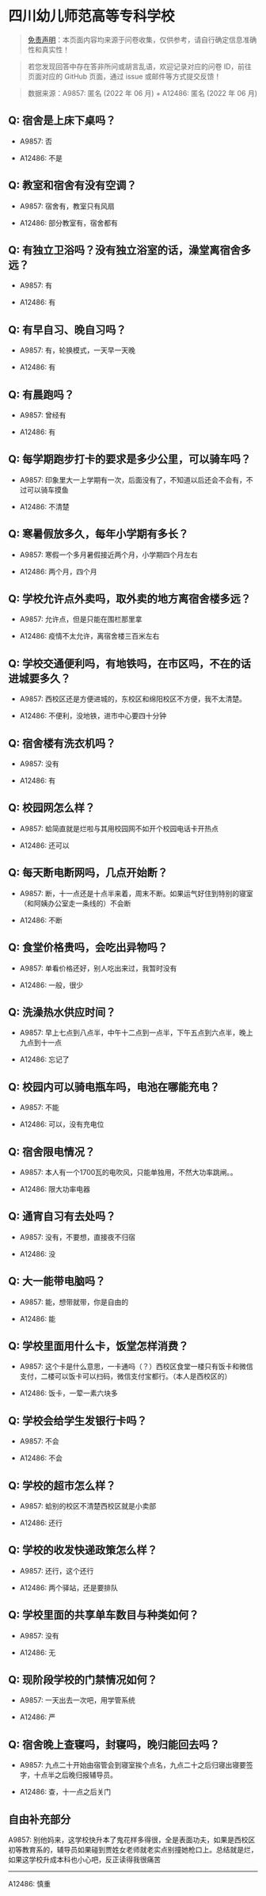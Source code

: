# 四川幼儿师范高等专科学校

> [免责声明](https://colleges.chat/#_3)：本页面内容均来源于问卷收集，仅供参考，请自行确定信息准确性和真实性！

> 若您发现回答中存在答非所问或胡言乱语，欢迎记录对应的问卷 ID，前往页面对应的 GitHub 页面，通过 issue 或邮件等方式提交反馈！

> 数据来源：A9857: 匿名 (2022 年 06 月) + A12486: 匿名 (2022 年 06 月)

## Q: 宿舍是上床下桌吗？

- A9857: 否

- A12486: 不是

## Q: 教室和宿舍有没有空调？

- A9857: 宿舍有，教室只有风扇

- A12486: 部分教室有，宿舍都有

## Q: 有独立卫浴吗？没有独立浴室的话，澡堂离宿舍多远？

- A9857: 有

- A12486: 有

## Q: 有早自习、晚自习吗？

- A9857: 有，轮换模式，一天早一天晚

- A12486: 有

## Q: 有晨跑吗？

- A9857: 曾经有

- A12486: 有

## Q: 每学期跑步打卡的要求是多少公里，可以骑车吗？

- A9857: 印象里大一上学期有一次，后面没有了，不知道以后还会不会有，不过可以骑车摸鱼

- A12486: 不清楚

## Q: 寒暑假放多久，每年小学期有多长？

- A9857: 寒假一个多月暑假接近两个月，小学期四个月左右

- A12486: 两个月，四个月

## Q: 学校允许点外卖吗，取外卖的地方离宿舍楼多远？

- A9857: 允许点，但是只能在围栏那里拿

- A12486: 疫情不太允许，离宿舍楼三百米左右

## Q: 学校交通便利吗，有地铁吗，在市区吗，不在的话进城要多久？

- A9857: 西校区还是方便进城的，东校区和绵阳校区不方便，我不太清楚。

- A12486: 不便利，没地铁，进市中心要四十分钟

## Q: 宿舍楼有洗衣机吗？

- A9857: 没有

- A12486: 有

## Q: 校园网怎么样？

- A9857: 蛤简直就是烂啦与其用校园网不如开个校园电话卡开热点

- A12486: 还可以

## Q: 每天断电断网吗，几点开始断？

- A9857: 断，十一点还是十点半来着，周末不断。如果运气好住到特别的寝室（和阿姨办公室走一条线的）不会断

- A12486: 不断

## Q: 食堂价格贵吗，会吃出异物吗？

- A9857: 单看价格还好，别人吃出来过，我暂时没有

- A12486: 一般，很少

## Q: 洗澡热水供应时间？

- A9857: 早上七点到八点半，中午十二点到一点半，下午五点到六点半，晚上九点到十一点

- A12486: 忘记了

## Q: 校园内可以骑电瓶车吗，电池在哪能充电？

- A9857: 不能

- A12486: 可以，没有充电位

## Q: 宿舍限电情况？

- A9857: 本人有一个1700瓦的电吹风，只能单独用，不然大功率跳闸。。

- A12486: 限大功率电器

## Q: 通宵自习有去处吗？

- A9857: 没有，不要想，直接夜不归宿

- A12486: 没

## Q: 大一能带电脑吗？

- A9857: 能，想带就带，你是自由的

- A12486: 能

## Q: 学校里面用什么卡，饭堂怎样消费？

- A9857: 这个卡是什么意思，一卡通吗（？）西校区食堂一楼只有饭卡和微信支付，二楼可以饭卡可以扫码，微信支付宝都行。（本人是西校区的）

- A12486: 饭卡，一荤一素六块多

## Q: 学校会给学生发银行卡吗？

- A9857: 不会

- A12486: 不会

## Q: 学校的超市怎么样？

- A9857: 蛤别的校区不清楚西校区就是小卖部

- A12486: 还行

## Q: 学校的收发快递政策怎么样？

- A9857: 还行，这个还行

- A12486: 两个驿站，还是要排队

## Q: 学校里面的共享单车数目与种类如何？

- A9857: 没有

- A12486: 无

## Q: 现阶段学校的门禁情况如何？

- A9857: 一天出去一次吧，用学管系统

- A12486: 严

## Q: 宿舍晚上查寝吗，封寝吗，晚归能回去吗？

- A9857: 九点二十开始由宿管会到寝室挨个点名，九点二十之后归寝出寝要签字，十点半之后晚归报辅导员。

- A12486: 查，十一点之后关门

## 自由补充部分

A9857: 别他妈来，这学校快升本了鬼花样多得很，全是表面功夫，如果是西校区初等教育系的，辅导员如果碰到贾姓女老师就老实点别撞她枪口上。总结就是烂，如果这学校升成本科也小心吧，反正读得我很痛苦

***

A12486: 慎重